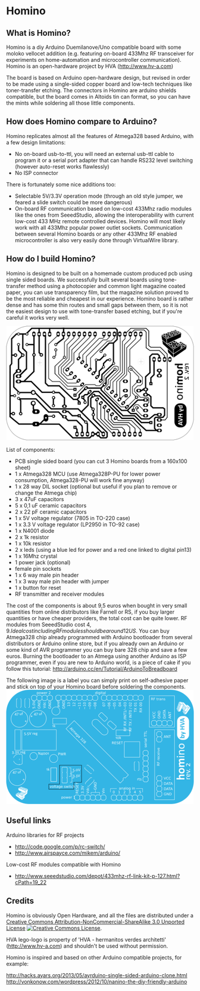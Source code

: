 Homino
======

What is Homino?
---------------

Homino is a diy Arduino Duemilanove/Uno compatible board with some moloko vellocet addition
(e.g. featuring on-board 433Mhz RF transceiver for experiments on home-automation and microcontroller communication).
Homino is an open-hardware project by HVA (http://www.hv-a.com)

The board is based on Arduino open-hardware design, but revised in order to be made using a single-sided copper board and low-tech techniques like toner-transfer etching.
The connectors in Homino are arduino shields compatible, but the board comes in Altoids tin can format, so you can have the mints while soldering all those little components.


How does Homino compare to Arduino?
-----------------------------------

Homino replicates almost all the features of Atmega328 based Arduino, with a few design limitations:

- No on-board usb-to-ttl, you will need an external usb-ttl cable to program it or a serial port adapter that can handle RS232 level switching (however auto-reset works flawlessly)
- No ISP connector

There is fortunately some nice additions too:

- Selectable 5V/3.3V operation mode (through an old style jumper, we feared a slide switch could be more dangerous)
- On-board RF communication based on low-cost 433Mhz radio modules like the ones from SeeedStudio, allowing the interoperability with current low-cost 433 MHz remote controlled devices. Homino will most likely work with all 433Mhz popular power outlet sockets.
Communication between several Homino boards or any other 433Mhz RF enabled microcontroller is also very easily done through VirtualWire library.


How do I build Homino?
----------------------

Homino is designed to be built on a homemade custom produced pcb using single sided boards.
We successfully built several boards using tone-transfer method using a photocopier and common light magazine coated paper, you can use transparency film, but the magazine solution proved to be the most reliable and cheapest in our experience.
Homino board is rather dense and has some thin routes and small gaps between them, so it is not the easiest design to use with tone-transfer based etching, but if you're careful it works very well.

![board image for tone transfer](homino_rev_2_board.png)

List of components:

- PCB single sided board (you can cut 3 Homino boards from a 160x100 sheet)
- 1 x Atmega328 MCU (use Atmega328P-PU for lower power consumption, Atmega328-PU will work fine anyway)
- 1 x 28 way DIL socket (optional but useful if you plan to remove or change the Atmega chip)
- 3 x 47uF capacitors
- 5 x 0,1 uF ceramic capacitors
- 2 x 22 pF ceramic capacitors
- 1 x 5V voltage regulator (7805 in TO-220 case)
- 1 x 3.3 V voltage regulator (LP2950 in TO-92 case)
- 1 x N4001 diode
- 2 x 1k resistor
- 1 x 10k resistor
- 2 x leds (using a blue led for power and a red one linked to digital pin13)
- 1 x 16Mhz crystal
- 1 power jack (optional)
- female pin sockets
- 1 x 6 way male pin header
- 1 x 3 way male pin header with jumper
- 1 x button for reset
- RF transmitter and receiver modules

The cost of the components is about 9,5 euros when bought in very small quantities from online distributors like Farnell or RS, if you buy larger quantities or have cheaper providers, the total cost can be quite lower. RF modules from SeeedStudio cost $4,9.
Ideal cost including RF modules should be around 12 US$.
You can buy Atmega328 chip already programmed with Arduino bootloader from several distributors or Arduino online store, but if you already own an Arduino or some kind of AVR programmer you can buy bare 328 chip and save a few euros. Burning the bootloader to an Atmega using another Arduino as ISP programmer, even if you are new to Arduino world, is a piece of cake if you follow this tutorial:
http://arduino.cc/en/Tutorial/ArduinoToBreadboard

The following image is a label you can simply print on self-adhesive paper and stick on top of your Homino board before soldering the components.
![board image for top label](homino_rev_2_screen.png)


Useful links
------------

Arduino libraries for RF projects
- http://code.google.com/p/rc-switch/
- http://www.airspayce.com/mikem/arduino/

Low-cost RF modules compatible with Homino
- http://www.seeedstudio.com/depot/433mhz-rf-link-kit-p-127.html?cPath=19_22

Credits
-------

Homino is obviously Open Hardware, and all the files are distributed under a
<a rel="license" href="http://creativecommons.org/licenses/by-nc-sa/3.0/">Creative Commons Attribution-NonCommercial-ShareAlike 3.0 Unported License</a>
<a rel="license" href="http://creativecommons.org/licenses/by-nc-sa/3.0/"><img alt="Creative Commons License" style="border-width:0" src="http://i.creativecommons.org/l/by-nc-sa/3.0/88x31.png" /></a>.

HVA lego-logo is property of 'HVA - hermanitos verdes architetti' (http://www.hv-a.com) and shouldn't be used without permission.


Homino is inspired and based on other Arduino compatible projects, for example:

http://hacks.ayars.org/2013/05/ayrduino-single-sided-arduino-clone.html
http://vonkonow.com/wordpress/2012/10/nanino-the-diy-friendly-arduino
